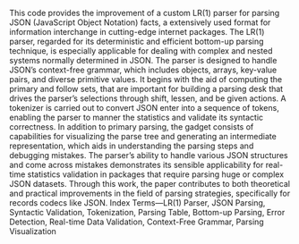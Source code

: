 This code provides the improvement of a custom LR(1) parser for parsing JSON (JavaScript Object Notation)
 facts, a extensively used format for information interchange in cutting-edge internet packages. The LR(1) parser, regarded for
 its deterministic and efficient bottom-up parsing technique, is especially applicable for dealing with complex and nested systems
 normally determined in JSON. The parser is designed to handle JSON’s context-free grammar, which includes objects, arrays,
 key-value pairs, and diverse primitive values. It begins with the aid of computing the primary and follow sets, that are important
 for building a parsing desk that drives the parser’s selections through shift, lessen, and be given actions. A tokenizer is carried
 out to convert JSON enter into a sequence of tokens, enabling the parser to manner the statistics and validate its syntactic
 correctness. In addition to primary parsing, the gadget consists of capabilities for visualizing the parse tree and generating
 an intermediate representation, which aids in understanding the parsing steps and debugging mistakes. The parser’s ability
 to handle various JSON structures and come across mistakes demonstrates its sensible applicability for real-time statistics
 validation in packages that require parsing huge or complex JSON datasets. Through this work, the paper contributes to both
 theoretical and practical improvements in the field of parsing strategies, specifically for records codecs like JSON.
 Index Terms—LR(1) Parser, JSON Parsing, Syntactic Validation, Tokenization, Parsing Table, Bottom-up Parsing, Error
 Detection, Real-time Data Validation, Context-Free Grammar, Parsing Visualization
 
